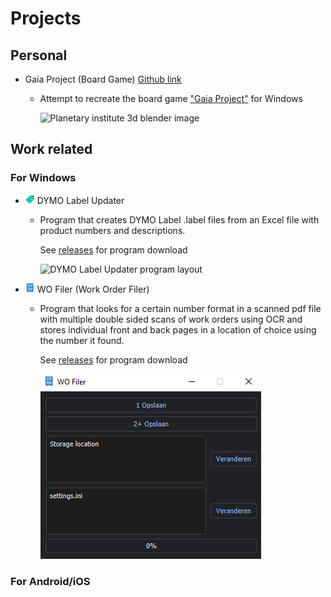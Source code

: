 # Projects
## Personal
* Gaia Project (Board Game) [Github link](https://github.com/Seawolf159/Gaia-Project)
  - Attempt to recreate the board game ["Gaia Project"](https://images.zmangames.com/filer_public/2e/22/2e222960-07ca-479c-81c9-65731e2be57f/zf001_layout.png) for Windows

    ![Planetary institute 3d blender image](https://github.com/Seawolf159/Gaia-Project/blob/master/Images/Raw%20renders/Planetary%20Institute.png)

## Work related
### For Windows
* <img src="https://github.com/Seawolf159/CV/blob/master/Images/icon1.png" width="15" height="15"> DYMO Label Updater
  - Program that creates DYMO Label .label files from an Excel file with product numbers and descriptions.

    See [releases](https://github.com/Seawolf159/CV/releases/tag/Showcase-2) for program download

    ![DYMO Label Updater program layout](https://github.com/Seawolf159/CV/releases/tag/Showcase-1)

* <img src="https://github.com/Seawolf159/CV/blob/master/Images/icon2.png" width="15" height="15"> WO Filer (Work Order Filer)
  - Program that looks for a certain number format in a scanned pdf file with multiple double sided scans of work orders using OCR and stores individual front and back pages in a location of choice using the number it found.

    See [releases](https://github.com/Seawolf159/CV/releases/tag/Showcase-2) for program download

    ![WO Filer program layout](https://github.com/Seawolf159/CV/blob/master/Images/WO%20Filer.png)

### For Android/iOS
